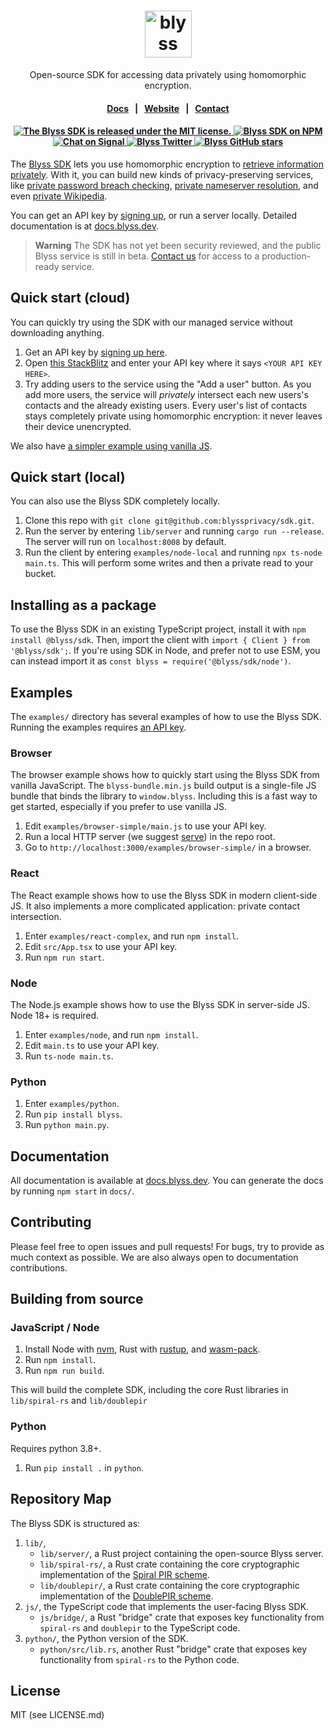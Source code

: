 <h1 align="center">
  <img height="75" src="docs/static/img/logotype-light.svg" alt="blyss">
</h1>
<p align="center">
  <p align="center">Open-source SDK for accessing data privately using homomorphic encryption.</p>
</p>

<h4 align="center">
  <a href="https://docs.blyss.dev">Docs</a> &nbsp; | &nbsp;
  <a href="https://blyss.dev">Website</a> &nbsp; | &nbsp;
  <a href="mailto:founders@blyss.dev">Contact</a>
</h4>

<h4 align="center">
  <a href="https://github.com/blyssprivacy/sdk/blob/main/LICENSE">
    <img src="https://img.shields.io/npm/l/@blyss/sdk?color=blue" alt="The Blyss SDK is released under the MIT license." />
  </a>
  <a href="https://www.npmjs.com/package/@blyss/sdk">
    <img src="https://img.shields.io/npm/v/@blyss/sdk?color=brightgreen" alt="Blyss SDK on NPM" />
  </a>
  <br/>
  <a href="https://signal.group/#CjQKIAVLMoW2pGtd58Ha1tVGtXTv7Z01YV3aA1VmTtX0sj1mEhC07vIrWB7aq9KOw5f2GQsw">
    <img src="https://img.shields.io/badge/chat%20on%20Signal--blue?style=social" alt="Chat on Signal" />
  </a>
  <a href="https://twitter.com/blyssdev">
    <img src="https://img.shields.io/twitter/follow/blyssdev?label=%40blyssdev&style=social" alt="Blyss Twitter" />
  </a>
  <a href="https://github.com/blyssprivacy/sdk">
    <img src="https://img.shields.io/github/stars/blyssprivacy/sdk?style=social" alt="Blyss GitHub stars" />
  </a>
</h4>

The [Blyss SDK](https://blyss.dev) lets you use homomorphic encryption to [retrieve information privately](https://blintzbase.com/posts/pir-and-fhe-from-scratch/). With it, you can build new kinds of privacy-preserving services, like [private password breach checking](https://playground.blyss.dev/passwords/), [private nameserver resolution](https://sprl.it/), and even [private Wikipedia](https://spiralwiki.com/).

You can get an API key by [signing up](https://blyss.dev), or run a server locally. Detailed documentation is at [docs.blyss.dev](https://docs.blyss.dev).

> **Warning**
> The SDK has not yet been security reviewed, and the public Blyss service is still in beta. [Contact us](mailto:founders@blyss.dev) for access to a production-ready service.

## Quick start (cloud)

You can quickly try using the SDK with our managed service without downloading anything.

1. Get an API key by [signing up here](https://blyss.dev).
2. Open [this StackBlitz](https://stackblitz.com/edit/blyss-private-contact-intersection) and enter your API key where it says `<YOUR API KEY HERE>`.
3. Try adding users to the service using the "Add a user" button. As you add more users, the service will _privately_ intersect each new users's contacts and the already existing users.
   Every user's list of contacts stays completely private using homomorphic encryption: it never leaves their device unencrypted.

We also have [a simpler example using vanilla JS](https://codepen.io/blyssprivacy/pen/qByMJwr?editors=0010&layout=left).

## Quick start (local)

You can also use the Blyss SDK completely locally. 

1. Clone this repo with `git clone git@github.com:blyssprivacy/sdk.git`.
2. Run the server by entering `lib/server` and running `cargo run --release`. The server will run on `localhost:8008` by default.
3. Run the client by entering `examples/node-local` and running `npx ts-node main.ts`. This will perform some writes and then a private read to your bucket.

## Installing as a package

To use the Blyss SDK in an existing TypeScript project, install it with `npm install @blyss/sdk`. Then, import the client with `import { Client } from '@blyss/sdk';`. If you're using SDK in Node, and prefer not to use ESM, you can instead import it as `const blyss = require('@blyss/sdk/node')`.

## Examples

The `examples/` directory has several examples of how to use the Blyss SDK. Running the examples requires [an API key](https://blyss.dev).

### Browser

The browser example shows how to quickly start using the Blyss SDK from vanilla JavaScript. The `blyss-bundle.min.js` build output is a single-file JS bundle that binds the library to `window.blyss`. Including this is a fast way to get started, especially if you prefer to use vanilla JS.

1. Edit `examples/browser-simple/main.js` to use your API key.
2. Run a local HTTP server (we suggest [serve](https://github.com/vercel/serve)) in the repo root.
3. Go to `http://localhost:3000/examples/browser-simple/` in a browser.

### React

The React example shows how to use the Blyss SDK in modern client-side JS. It also implements a more complicated application: private contact intersection.

1. Enter `examples/react-complex`, and run `npm install`.
2. Edit `src/App.tsx` to use your API key.
3. Run `npm run start`.

### Node

The Node.js example shows how to use the Blyss SDK in server-side JS. Node 18+ is required.

1. Enter `examples/node`, and run `npm install`.
2. Edit `main.ts` to use your API key.
3. Run `ts-node main.ts`.

### Python

1. Enter `examples/python`.
2. Run `pip install blyss`.
3. Run `python main.py`.

## Documentation

All documentation is available at [docs.blyss.dev](https://docs.blyss.dev). You can generate the docs by running `npm start` in `docs/`.

## Contributing

Please feel free to open issues and pull requests! For bugs, try to provide as much context as possible. We are also always open to documentation contributions.

## Building from source

### JavaScript / Node

1. Install Node with [nvm](https://github.com/nvm-sh/nvm#installing-and-updating), Rust with [rustup](https://rustup.rs/), and [wasm-pack](https://rustwasm.github.io/wasm-pack/installer/).
2. Run `npm install`.
3. Run `npm run build`.

This will build the complete SDK, including the core Rust libraries in `lib/spiral-rs` and `lib/doublepir`

### Python

Requires python 3.8+.
1. Run `pip install .` in `python`.

## Repository Map

The Blyss SDK is structured as:

1. `lib/`,
   - `lib/server/`, a Rust project containing the open-source Blyss server.
   - `lib/spiral-rs/`, a Rust crate containing the core cryptographic implementation of the [Spiral PIR scheme](https://eprint.iacr.org/2022/368).
   - `lib/doublepir/`, a Rust crate containing the core cryptographic implementation of the [DoublePIR scheme](https://eprint.iacr.org/2022/949).
2. `js/`, the TypeScript code that implements the user-facing Blyss SDK.
   - `js/bridge/`, a Rust "bridge" crate that exposes key functionality from `spiral-rs` and `doublepir` to the TypeScript code.
3. `python/`, the Python version of the SDK.
   - `python/src/lib.rs`, another Rust "bridge" crate that exposes key functionality from `spiral-rs` to the Python code.

## License

MIT (see LICENSE.md)
